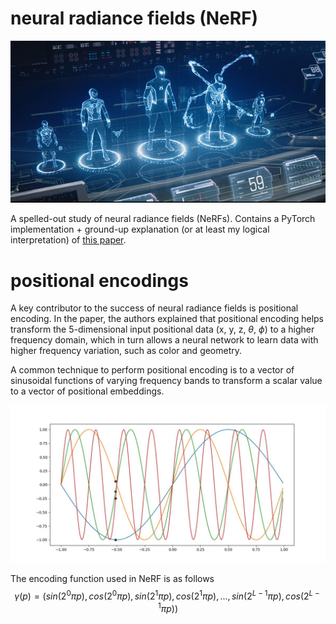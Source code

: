 # neural radiance fields (NeRF)

![a realistic(?) future](hologram.jpg)

A spelled-out study of neural radiance fields (NeRFs). Contains a PyTorch implementation + ground-up explanation (or at least my logical interpretation) of [this paper](https://arxiv.org/pdf/2003.08934.pdf).

# positional encodings
A key contributor to the success of neural radiance fields is positional encoding. In the paper, the authors explained that positional encoding helps transform the 5-dimensional input positional data (x, y, z, $\theta$, $\phi$) to a higher frequency domain, which in turn allows a neural network to learn data with higher frequency variation, such as color and geometry.

A common technique to perform positional encoding is to a vector of sinusoidal functions of varying frequency bands to transform a scalar value to a vector of positional embeddings.

![positional encoding](positionalencoding.gif)

The encoding function used in NeRF is as follows
$$\gamma(p) = (sin(2^0 \pi p), cos(2^0 \pi p), sin(2^1 \pi p), cos(2^1 \pi p), ... , sin(2^{L-1} \pi p), cos(2^{L-1} \pi p))$$

